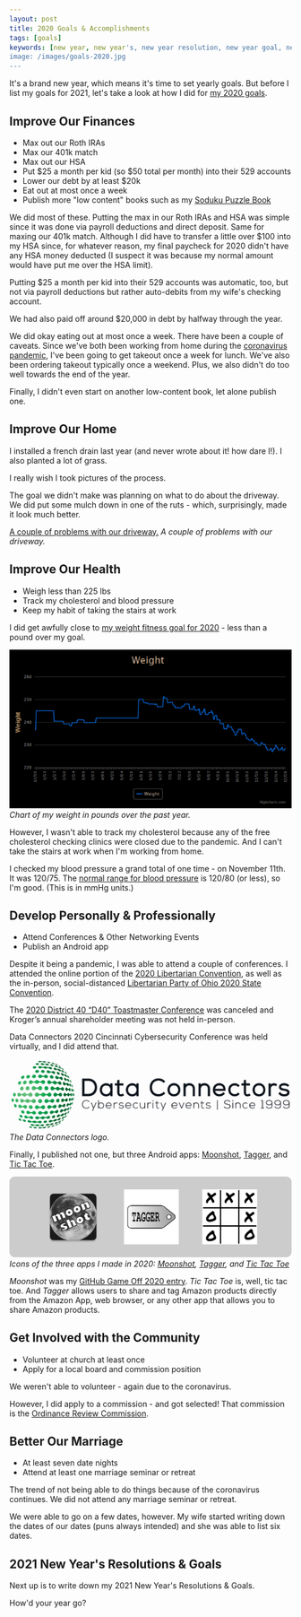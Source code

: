 ```yaml
---
layout: post
title: 2020 Goals & Accomplishments
tags: [goals]
keywords: [new year, new year's, new year resolution, new year goal, new year's resolution, new year's goal, new year resolutions, new year goals, new year's resolutions, new year's goals, resolution, resolutions, goal, goals]
image: /images/goals-2020.jpg
---
```


It's a brand new year, which means it's time to set yearly goals. But before I list my goals for 2021, let's take a look at how I did for [my 2020 goals](https://www.joehxblog.com/2020-new-years-resolutions-goals/). 

## Improve Our Finances

* Max out our Roth IRAs
* Max our 401k match
* Max out our HSA
* Put $25 a month per kid (so $50 total per month) into their 529 accounts
* Lower our debt by at least $20k
* Eat out at most once a week
* Publish more "low content" books such as my [Soduku Puzzle Book](https://www.amazon.com/dp/1707062951?tag=hendrixjoseph-20)

We did most of these. Putting the max in our Roth IRAs and HSA was simple since it was done via payroll deductions and direct deposit. Same for maxing our 401k match. Although I did have to transfer a little over $100 into my HSA since, for whatever reason, my final paycheck for 2020 didn't have any HSA money deducted (I suspect it was because my normal amount would have put me over the HSA limit).

Putting $25 a month per kid into their 529 accounts was automatic, too, but not via payroll deductions but rather auto-debits from my wife's checking account.

We had also paid off around $20,000 in debt by halfway through the year.

We did okay eating out at most once a week. There have been a couple of caveats. Since we've both been working from home during the [coronavirus pandemic](https://www.joehxblog.com/how-im-preparing-for-the-looming-recession-and-the-coronavirus-pandemic/), I've been going to get takeout once a week for lunch. We've also been ordering takeout typically once a weekend. Plus, we also didn't do too well towards the end of the year.

Finally, I didn't even start on another low-content book, let alone publish one.

## Improve Our Home

I installed a french drain last year (and never wrote about it! how dare I!). I also planted a lot of grass.

I really wish I took pictures of the process.

The goal we didn't make was planning on what to do about the driveway. We did put some mulch down in one of the ruts - which, surprisingly, made it look much better.

[A couple of problems with our driveway.](/images/driveway/problems.png)
*A couple of problems with our driveway.*

## Improve Our Health

* Weigh less than 225 lbs
* Track my cholesterol and blood pressure
* Keep my habit of taking the stairs at work

I did get awfully close to [my weight fitness goal for 2020](https://www.joehxblog.com/meeting-my-fitness-goal-in-2020/) - less than a pound over my goal.

![Chart of my weight in pounds over the past year.](/images/fitness-2020/past-year-weight-chart.png)
*Chart of my weight in pounds over the past year.*

However, I wasn't able to track my cholesterol because any of the free cholesterol checking clinics were closed due to the pandemic. And I can't take the stairs at work when I'm working from home.

I checked my blood pressure a grand total of one time - on November 11th. It was 120/75. The [normal range for blood pressure](https://www.cdc.gov/bloodpressure/about.htm) is 120/80 (or less), so I'm good. (This is in mmHg units.)

## Develop Personally & Professionally

* Attend Conferences & Other Networking Events
* Publish an Android app

Despite it being a pandemic, I was able to attend a couple of conferences. I attended the online portion of the [2020 Libertarian Convention](https://lnc2020.com/), as well as the in-person, social-distanced [Libertarian Party of Ohio 2020 State Convention](https://lpo.org/event/libertarian-party-of-ohio-2020-state-convention/).

The [2020 District 40 “D40” Toastmaster Conference](https://www.d40toastmastersconference.org/) was canceled and Kroger’s annual shareholder meeting was not held in-person.

Data Connectors 2020 Cincinnati Cybersecurity Conference was held virtually, and I did attend that.

![The Data Connectors logo.](/images/conferences/data-connectors/black-logo.jpg)
*The Data Connectors logo.*

Finally, I published not one, but three Android apps: [Moonshot](https://play.google.com/store/apps/details?id=com.joehxblox.moonshot),    [Tagger](https://play.google.com/store/apps/details?id=com.joehxblog.tictactoe), and [Tic Tac Toe](https://play.google.com/store/apps/details?id=com.joehxblog.tictactoe).

![Icons of the three apps I made in 2020: Moonshot, Tagger, and Tic Tac Toe.](/images/2020-android-app-icons.png)
*Icons of the three apps I made in 2020: [Moonshot](https://play.google.com/store/apps/details?id=com.joehxblox.moonshot),    [Tagger](https://play.google.com/store/apps/details?id=com.joehxblog.tictactoe), and [Tic Tac Toe](https://play.google.com/store/apps/details?id=com.joehxblog.tictactoe)*

*Moonshot* was my [GitHub Game Off 2020 entry](https://www.joehxblog.com/my-github-game-off-2020-entry/). *Tic Tac Toe* is, well, tic tac toe. And *Tagger* allows users to share and tag Amazon products directly from the Amazon App, web browser, or any other app that allows you to share Amazon products.

## Get Involved with the Community

* Volunteer at church at least once
* Apply for a local board and commission position

We weren't able to volunteer - again due to the coronavirus.

However, I did apply to a commission - and got selected! That commission is the [Ordinance Review Commission](https://www.hhoh.org/291/Ordinance-Review-Commission).

## Better Our Marriage

* At least seven date nights
* Attend at least one marriage seminar or retreat

The trend of not being able to do things because of the coronavirus continues. We did not attend any marriage seminar or retreat.

We were able to go on a few dates, however. My wife started writing down the dates of our dates (puns always intended) and she was able to list six dates.

## 2021 New Year's Resolutions & Goals

Next up is to write down my 2021 New Year's Resolutions & Goals.

How'd your year go?